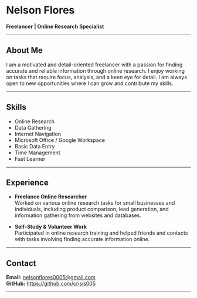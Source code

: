 # Nelson Flores

**Freelancer | Online Research Specialist**

---

## About Me

I am a motivated and detail-oriented freelancer with a passion for finding accurate and reliable information through online research. I enjoy working on tasks that require focus, analysis, and a keen eye for detail. I am always open to new opportunities where I can grow and contribute my skills.

---

## Skills

- Online Research  
- Data Gathering  
- Internet Navigation  
- Microsoft Office / Google Workspace  
- Basic Data Entry  
- Time Management  
- Fast Learner

---

## Experience

- **Freelance Online Researcher**  
  Worked on various online research tasks for small businesses and individuals, including product comparison, lead generation, and information gathering from websites and databases.

- **Self-Study & Volunteer Work**  
  Participated in online research training and helped friends and contacts with tasks involving finding accurate information online.

---

## Contact

**Email:** nelsonflores0005@gmail.com  
**GitHub:** https://github.com/crisis005

---
